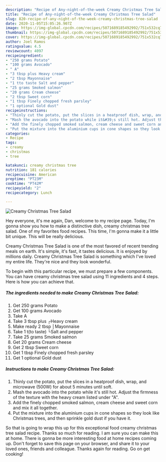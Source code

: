 ```yaml
---
description: "Recipe of Any-night-of-the-week Creamy Christmas Tree Salad"
title: "Recipe of Any-night-of-the-week Creamy Christmas Tree Salad"
slug: 820-recipe-of-any-night-of-the-week-creamy-christmas-tree-salad
date: 2020-11-05T15:05:26.907Z
image: https://img-global.cpcdn.com/recipes/5071689185492992/751x532cq70/creamy-christmas-tree-salad-recipe-main-photo.jpg
thumbnail: https://img-global.cpcdn.com/recipes/5071689185492992/751x532cq70/creamy-christmas-tree-salad-recipe-main-photo.jpg
cover: https://img-global.cpcdn.com/recipes/5071689185492992/751x532cq70/creamy-christmas-tree-salad-recipe-main-photo.jpg
author: Joel Ramos
ratingvalue: 4.5
reviewcount: 4097
recipeingredient:
- "250 grams Potato"
- "100 grams Avocado"
- " A"
- "3 tbsp plus Heavy cream"
- "2 tbsp Mayonnaise"
- "1 tto taste Salt and pepper"
- "25 grams Smoked salmon"
- "20 grams Cream cheese"
- "2 tbsp Sweet corn"
- "1 tbsp Finely chopped fresh parsley"
- "1 optional Gold dust"
recipeinstructions:
- "Thinly cut the potato, put the slices in a heatproof dish, wrap, and microwave (500W) for about 5 minutes until soft."
- "Mash the avocado into the potato while it&#39;s still hot. Adjust the firmness of the texture with the heavy cream listed under &#34;A&#34;."
- "Add the finely chopped smoked salmon, cream cheese and sweet corn and mix it all together."
- "Put the mixture into the aluminium cups in cone shapes so they look like Christmas trees, and then sprinkle gold dust if you have it."
categories:
- Recipe
tags:
- creamy
- christmas
- tree

katakunci: creamy christmas tree 
nutrition: 181 calories
recipecuisine: American
preptime: "PT23M"
cooktime: "PT42M"
recipeyield: "2"
recipecategory: Lunch

---
```



![Creamy Christmas Tree Salad](https://img-global.cpcdn.com/recipes/5071689185492992/751x532cq70/creamy-christmas-tree-salad-recipe-main-photo.jpg)

Hey everyone, it's me again, Dan, welcome to my recipe page. Today, I'm gonna show you how to make a distinctive dish, creamy christmas tree salad. One of my favorites food recipes. This time, I'm gonna make it a little bit unique. This will be really delicious.



Creamy Christmas Tree Salad is one of the most favored of recent trending meals on earth. It's simple, it's fast, it tastes delicious. It is enjoyed by millions daily. Creamy Christmas Tree Salad is something which I've loved my entire life. They're nice and they look wonderful.


To begin with this particular recipe, we must prepare a few components. You can have creamy christmas tree salad using 11 ingredients and 4 steps. Here is how you can achieve that.

<!--inarticleads1-->

##### The ingredients needed to make Creamy Christmas Tree Salad:

1. Get 250 grams Potato
1. Get 100 grams Avocado
1. Take  A
1. Take 3 tbsp plus ┌Heavy cream
1. Make ready 2 tbsp │Mayonnaise
1. Take 1 t(to taste) └Salt and pepper
1. Take 25 grams Smoked salmon
1. Get 20 grams Cream cheese
1. Get 2 tbsp Sweet corn
1. Get 1 tbsp Finely chopped fresh parsley
1. Get 1 optional Gold dust




<!--inarticleads2-->

##### Instructions to make Creamy Christmas Tree Salad:

1. Thinly cut the potato, put the slices in a heatproof dish, wrap, and microwave (500W) for about 5 minutes until soft.
1. Mash the avocado into the potato while it&#39;s still hot. Adjust the firmness of the texture with the heavy cream listed under &#34;A&#34;.
1. Add the finely chopped smoked salmon, cream cheese and sweet corn and mix it all together.
1. Put the mixture into the aluminium cups in cone shapes so they look like Christmas trees, and then sprinkle gold dust if you have it.




So that is going to wrap this up for this exceptional food creamy christmas tree salad recipe. Thanks so much for reading. I am sure you can make this at home. There is gonna be more interesting food at home recipes coming up. Don't forget to save this page on your browser, and share it to your loved ones, friends and colleague. Thanks again for reading. Go on get cooking!

